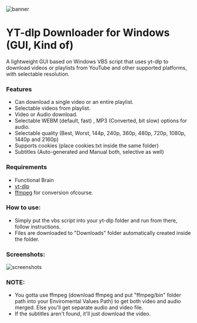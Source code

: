 ![banner](https://github.com/user-attachments/assets/059f29d1-ec41-463f-91eb-a7a333c1e107)
# YT-dlp Downloader for Windows (GUI, Kind of)
A lightweight GUI based on Windows VBS script that uses yt-dlp to download videos or playlists from YouTube and other supported platforms, with selectable resolution.

### Features
* Can download a single video or an entire playlist.
* Selectable videos from playlist.
* Video or Audio download.
* Selectable WEBM (default, fast) , MP3 (Converted, bit slow) options for audio.
* Selectable quality (Best, Worst, 144p, 240p, 360p, 480p, 720p, 1080p, 1440p and 2160p)
* Supports cookies (place cookies.txt inside the same folder)
* Subtitles (Auto-generated and Manual both, selective as well)

### Requirements
* Functional Brain
* [yt-dlp](https://github.com/yt-dlp/yt-dlp)
* [ffmpeg](https://ffmpeg.org/download.html) for conversion ofcourse.

### How to use:
* Simply put the vbs script into your yt-dlp folder and run from there, follow instructions.
* Files are downloaded to "Downloads" folder automatically created inside the folder.

### Screenshots:
![screenshots](https://github.com/user-attachments/assets/da3017ea-3260-44fe-af72-1de4b7b38b93)


### NOTE:
* You gotta use ffmpeg (download ffmpeg and put "ffmpeg/bin" folder path into your Enviromental Values Path) to get both video and audio merged. Else you'll get separate audio and video file.
* If the subtitles aren't found, it'll just download the video.
